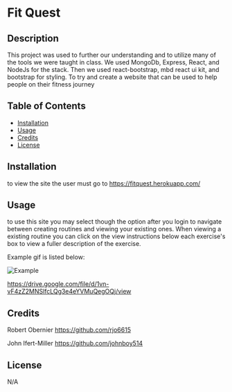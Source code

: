 # Fit Quest

## Description

This project was used to further our understanding and to utilize many of the tools we were taught in class. We used MongoDb, Express, React, and NodeJs for the stack. Then we used react-bootstrap,  mbd react ui kit, and bootstrap for styling. To try and create a website that can be used to help people on their fitness journey

## Table of Contents

- [Installation](#installation)
- [Usage](#usage)
- [Credits](#credits)
- [License](#license)

## Installation

to view the site the user must go to https://fitquest.herokuapp.com/

## Usage

to use this site you may select though the option after you login to navigate between creating routines and viewing your existing ones. When viewing a existing routine you can click on the view instructions below each exercise's box to view a fuller description of the exercise.

Example gif is listed below:

![Example](./client/public/images/Fit-Quest.gif)

https://drive.google.com/file/d/1vn-vF4zZ2MNSlfcLQg3e4eYVMuQegOQj/view

## Credits

Robert Obernier
https://github.com/rjo6615

John Ifert-Miller
https://github.com/johnboy514

## License

N/A
